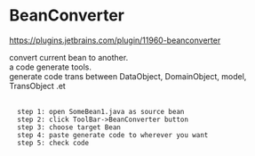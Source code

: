 # BeanConverter

https://plugins.jetbrains.com/plugin/11960-beanconverter

convert current bean to another.<br/>
a code generate tools.<br/>
generate code trans between DataObject, DomainObject, model, TransObject .et <br/>
<br/>

      step 1: open SomeBean1.java as source bean
      step 2: click ToolBar->BeanConverter button
      step 3: choose target Bean
      step 4: paste generate code to wherever you want
      step 5: check code